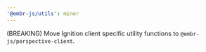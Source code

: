 ```yaml
---
'@embr-js/utils': minor
---
```


(BREAKING) Move Ignition client specific utility functions to `@embr-js/perspective-client`.
